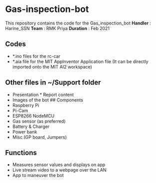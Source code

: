 # Gas-inspection-bot 

This repository contains the code for the Gas_inspection_bot 
**Handler** : Harine_SSN 
**Team** : RMK Priya 
**Duration** : Feb 2021 

## Codes 
* *.ino files for the rc-car 
* *.aia file for the MIT AppInventor Application file (It can be directly imported onto the MIT AI2 workspace)

## Other files in ~/Support folder
* Presentation * Report content 
* Images of the bot ## Components 
* Raspberry Pi 
* Pi-Cam 
* ESP8266 NodeMCU 
* Gas sensor (as preferred) 
* Battery & Charger 
* Power bank 
* Misc.(GP board, Jumpers) 

## Functions 
* Measures sensor values and displays on app 
* Live stream video to a webpage over the LAN 
* App to maneuver the bot
